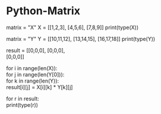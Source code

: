# Python-Matrix
matrix = "X" 
X = [[1,2,3],
    [4,5,6],
    [7,8,9]] 
print(type(X))  

matrix = "Y" 
Y = [[10,11,12],
    [13,14,15],
    [16,17,18]] 
print(type(Y))  

result = [[0,0,0],
         [0,0,0],       
         [0,0,0]]
         
for i in range(len(X)):     
   for j in range(len(Y[0])):        
      for k in range(len(Y)):             
         result[i][j] = X[i][k] * Y[k][j] 

for r in result:     
   print(type(r))
